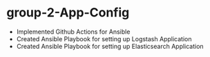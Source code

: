 # group-2-App-Config

- Implemented Github Actions for Ansible
- Created Ansible Playbook for setting up Logstash Application
- Created Ansible Playbook for setting up Elasticsearch Application